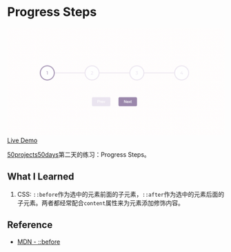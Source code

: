 # Progress Steps
![](images/progress-step.png)
[Live Demo]()

[50projects50days](https://github.com/bradtraversy/50projects50days)第二天的练习：Progress Steps。

## What I Learned
1. CSS: `::before`作为选中的元素前面的子元素，`::after`作为选中的元素后面的子元素。两者都经常配合`content`属性来为元素添加修饰内容。

## Reference
- [MDN - ::before](https://developer.mozilla.org/zh-CN/docs/Web/CSS/::before)

